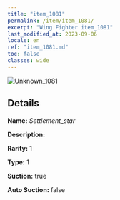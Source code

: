 ```yaml
---
title: "item_1081"
permalink: /item/item_1081/
excerpt: "Wing Fighter item_1081"
last_modified_at: 2023-09-06
locale: en
ref: "item_1081.md"
toc: false
classes: wide
---
```



 ![Unknown_1081](/images/item/Settlement_star_p.png)



## Details

 **Name:** *Settlement_star* 

 **Description:** 

 **Rarity:** 1 

 **Type:** 1 

 **Suction:** true 

 **Auto Suction:** false 


